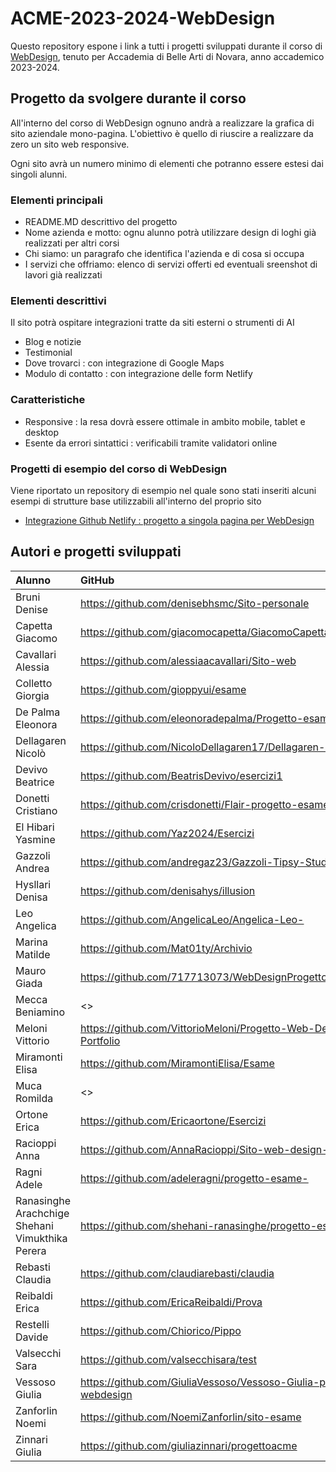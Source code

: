 # ACME-2023-2024-WebDesign

Questo repository espone i link a tutti i progetti sviluppati durante il corso di [WebDesign](https://github.com/matteobaccan/CorsoWebDesign), tenuto per Accademia di Belle Arti di Novara, anno accademico 2023-2024.

## Progetto da svolgere durante il corso

All'interno del corso di WebDesign ognuno andrà a realizzare la grafica di sito aziendale mono-pagina.
L'obiettivo è quello di riuscire a realizzare da zero un sito web responsive.

Ogni sito avrà un numero minimo di elementi che potranno essere estesi dai singoli alunni.

### Elementi principali

- README.MD descrittivo del progetto
- Nome azienda e motto: ognu alunno potrà utilizzare design di loghi già realizzati per altri corsi
- Chi siamo: un paragrafo che identifica l'azienda e di cosa si occupa
- I servizi che offriamo: elenco di servizi offerti ed eventuali sreenshot di lavori già realizzati

### Elementi descrittivi

Il sito potrà ospitare integrazioni tratte da siti esterni o strumenti di AI

- Blog e notizie
- Testimonial
- Dove trovarci : con integrazione di Google Maps
- Modulo di contatto : con integrazione delle form Netlify

### Caratteristiche

- Responsive : la resa dovrà essere ottimale in ambito mobile, tablet e desktop
- Esente da errori sintattici : verificabili tramite validatori online

### Progetti di esempio del corso di WebDesign

Viene riportato un repository di esempio nel quale sono stati inseriti alcuni esempi di strutture base utilizzabili all'interno del proprio sito

- [Integrazione Github Netlify : progetto a singola pagina per WebDesign](https://github.com/matteobaccan/github-netlify-boilerplate)

## Autori e progetti sviluppati

| Alunno | GitHub | Netlify | Prezenze | Progetto |
|:------|:------------|:-|:-|:-|
|Bruni Denise| <https://github.com/denisebhsmc/Sito-personale> | <https://denisebrunigraphics.netlify.app/> | S | S |
|Capetta Giacomo| <https://github.com/giacomocapetta/GiacomoCapettaPortfolio> | <https://giacomocapetta.netlify.app/> | S | S |
|Cavallari Alessia| <https://github.com/alessiaacavallari/Sito-web> | <https://splendorous-pixie-122546.netlify.app/> | S | S |
|Colletto Giorgia| <https://github.com/gioppyui/esame> | <https://giopgraphicsportfolio.netlify.app/> | S | N |
|De Palma Eleonora| <https://github.com/eleonoradepalma/Progetto-esame> | <https://erikasorbello.netlify.app/> | S | N |
|Dellagaren Nicolò| <https://github.com/NicoloDellagaren17/Dellagaren-Portfolio> | <https://dellagarenportolio.netlify.app/> | S | N |
|Devivo Beatrice| <https://github.com/BeatrisDevivo/esercizi1> | <https://legendary-wisp-c78ce4.netlify.app/> | S | N |
|Donetti Cristiano| <https://github.com/crisdonetti/Flair-progetto-esame> | <https://flairbrand.netlify.app/> | S | N |
|El Hibari Yasmine| <https://github.com/Yaz2024/Esercizi> | <https://velvety-halva-c5080f.netlify.app/> | S | |
|Gazzoli Andrea| <https://github.com/andregaz23/Gazzoli-Tipsy-Studio> | <https://main--tipsystudio.netlify.app/> |
|Hysllari Denisa| <https://github.com/denisahys/illusion> | <> |
|Leo Angelica| <https://github.com/AngelicaLeo/Angelica-Leo-> | <https://meek-kleicha-a1e897.netlify.app/> |
|Marina Matilde| <https://github.com/Mat01ty/Archivio> | <https://chipper-semifreddo-0743e1.netlify.app/> |
|Mauro Giada| <https://github.com/717713073/WebDesignProgetto> | <https://giadamauroportfolio.netlify.app/> |
|Mecca Beniamino| <> | <> |
|Meloni Vittorio| <https://github.com/VittorioMeloni/Progetto-Web-Design-Portfolio> | <https://vittorio-portfolio.netlify.app/> |
|Miramonti Elisa| <https://github.com/MiramontiElisa/Esame> | <https://cheerful-lolly-9b7b25.netlify.app/> |
|Muca Romilda| <> | <> |
|Ortone Erica| <https://github.com/Ericaortone/Esercizi> | <https://esmenyperteeperiltuofuturo.netlify.app/> |
|Racioppi Anna| <https://github.com/AnnaRacioppi/Sito-web-design-> | <> |
|Ragni Adele| <https://github.com/adeleragni/progetto-esame-> | <https://riami.netlify.app/> |
|Ranasinghe Arachchige Shehani Vimukthika Perera| <https://github.com/shehani-ranasinghe/progetto-esame> | <https://i-conic.netlify.app/> |
|Rebasti Claudia| <https://github.com/claudiarebasti/claudia> | <https://claudia-mu.vercel.app/> |
|Reibaldi Erica| <https://github.com/EricaReibaldi/Prova> | <https://ericareibaldiportfolio.netlify.app/> |
|Restelli Davide| <https://github.com/Chiorico/Pippo> | <> |
|Valsecchi Sara| <https://github.com/valsecchisara/test> | <https://ilmondodeitessuti.netlify.app/> |
|Vessoso Giulia| <https://github.com/GiuliaVessoso/Vessoso-Giulia-progetto-webdesign> | <https://zephyr-agenziaviaggi.netlify.app/> |
|Zanforlin Noemi| <https://github.com/NoemiZanforlin/sito-esame> | <https://fairytaleweddings-noemizanforlin.netlify.app/> |
|Zinnari Giulia| <https://github.com/giuliazinnari/progettoacme> | <https://giuliazinnari-brandidentity.netlify.app/> |

